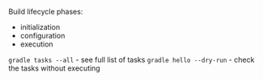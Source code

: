 Build lifecycle phases: 
- initialization
- configuration
- execution

`gradle tasks --all` - see full list of tasks
`gradle hello --dry-run` - check the tasks without executing
